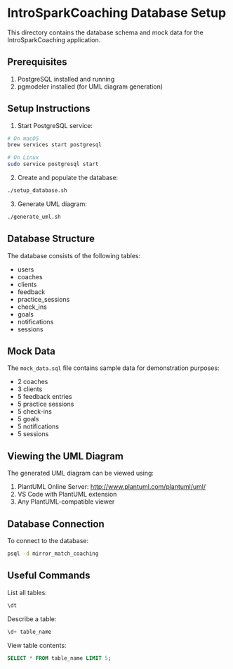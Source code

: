# IntroSparkCoaching Database Setup

This directory contains the database schema and mock data for the IntroSparkCoaching application.

## Prerequisites

1. PostgreSQL installed and running
2. pgmodeler installed (for UML diagram generation)

## Setup Instructions

1. Start PostgreSQL service:
```bash
# On macOS
brew services start postgresql

# On Linux
sudo service postgresql start
```

2. Create and populate the database:
```bash
./setup_database.sh
```

3. Generate UML diagram:
```bash
./generate_uml.sh
```

## Database Structure

The database consists of the following tables:
- users
- coaches
- clients
- feedback
- practice_sessions
- check_ins
- goals
- notifications
- sessions

## Mock Data

The `mock_data.sql` file contains sample data for demonstration purposes:
- 2 coaches
- 3 clients
- 5 feedback entries
- 5 practice sessions
- 5 check-ins
- 5 goals
- 5 notifications
- 5 sessions

## Viewing the UML Diagram

The generated UML diagram can be viewed using:
1. PlantUML Online Server: http://www.plantuml.com/plantuml/uml/
2. VS Code with PlantUML extension
3. Any PlantUML-compatible viewer

## Database Connection

To connect to the database:
```bash
psql -d mirror_match_coaching
```

## Useful Commands

List all tables:
```sql
\dt
```

Describe a table:
```sql
\d+ table_name
```

View table contents:
```sql
SELECT * FROM table_name LIMIT 5;
``` 